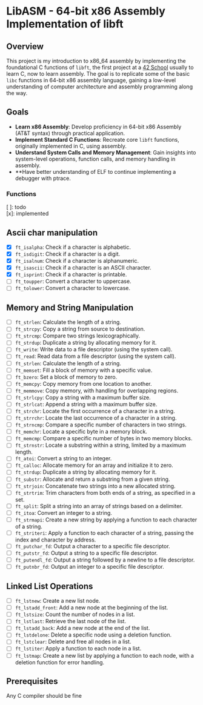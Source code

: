 # LibASM - 64-bit x86 Assembly Implementation of libft

## Overview

This project is my introduction to x86_64 assembly by implementing the foundational C functions of `libft`, the first project at a [42 School](https://42.fr/) usually to learn C, now to learn assembly. The goal is to replicate some of the basic `libc` functions in 64-bit x86 assembly language, gaining a low-level understanding of computer architecture and assembly programming along the way.

## Goals

- **Learn x86 Assembly**: Develop proficiency in 64-bit x86 Assembly (AT&T syntax) through practical application.
- **Implement Standard C Functions**: Recreate core `libft` functions, originally implemented in C, using assembly.
- **Understand System Calls and Memory Management**: Gain insights into system-level operations, function calls, and memory handling in assembly.
- **Have better understanding of ELF to continue implementing a debugger with ptrace.

### Functions
[ ]: todo \
[x]: implemented

## Ascii char manipulation
- [x] `ft_isalpha`: Check if a character is alphabetic.
- [x] `ft_isdigit`: Check if a character is a digit.
- [x] `ft_isalnum`: Check if a character is alphanumeric.
- [x] `ft_isascii`: Check if a character is an ASCII character.
- [x] `ft_isprint`: Check if a character is printable.
- [ ] `ft_toupper`: Convert a character to uppercase.
- [ ] `ft_tolower`: Convert a character to lowercase.

## Memory and String Manipulation

- [ ] `ft_strlen`: Calculate the length of a string.
- [ ] `ft_strcpy`: Copy a string from source to destination.
- [ ] `ft_strcmp`: Compare two strings lexicographically.
- [ ] `ft_strdup`: Duplicate a string by allocating memory for it.
- [ ] `ft_write`: Write data to a file descriptor (using the system call).
- [ ] `ft_read`: Read data from a file descriptor (using the system call).
- [ ] `ft_strlen`: Calculate the length of a string.
- [ ] `ft_memset`: Fill a block of memory with a specific value.
- [ ] `ft_bzero`: Set a block of memory to zero.
- [ ] `ft_memcpy`: Copy memory from one location to another.
- [ ] `ft_memmove`: Copy memory, with handling for overlapping regions.
- [ ] `ft_strlcpy`: Copy a string with a maximum buffer size.
- [ ] `ft_strlcat`: Append a string with a maximum buffer size.
- [ ] `ft_strchr`: Locate the first occurrence of a character in a string.
- [ ] `ft_strrchr`: Locate the last occurrence of a character in a string.
- [ ] `ft_strncmp`: Compare a specific number of characters in two strings.
- [ ] `ft_memchr`: Locate a specific byte in a memory block.
- [ ] `ft_memcmp`: Compare a specific number of bytes in two memory blocks.
- [ ] `ft_strnstr`: Locate a substring within a string, limited by a maximum length.
- [ ] `ft_atoi`: Convert a string to an integer.
- [ ] `ft_calloc`: Allocate memory for an array and initialize it to zero.
- [ ] `ft_strdup`: Duplicate a string by allocating memory for it.
- [ ] `ft_substr`: Allocate and return a substring from a given string.
- [ ] `ft_strjoin`: Concatenate two strings into a new allocated string.
- [ ] `ft_strtrim`: Trim characters from both ends of a string, as specified in a set.
- [ ] `ft_split`: Split a string into an array of strings based on a delimiter.
- [ ] `ft_itoa`: Convert an integer to a string.
- [ ] `ft_strmapi`: Create a new string by applying a function to each character of a string.
- [ ] `ft_striteri`: Apply a function to each character of a string, passing the index and character by address.
- [ ] `ft_putchar_fd`: Output a character to a specific file descriptor.
- [ ] `ft_putstr_fd`: Output a string to a specific file descriptor.
- [ ] `ft_putendl_fd`: Output a string followed by a newline to a file descriptor.
- [ ] `ft_putnbr_fd`: Output an integer to a specific file descriptor.

## Linked List Operations
- [ ] `ft_lstnew`: Create a new list node.
- [ ] `ft_lstadd_front`: Add a new node at the beginning of the list.
- [ ] `ft_lstsize`: Count the number of nodes in a list.
- [ ] `ft_lstlast`: Retrieve the last node of the list.
- [ ] `ft_lstadd_back`: Add a new node at the end of the list.
- [ ] `ft_lstdelone`: Delete a specific node using a deletion function.
- [ ] `ft_lstclear`: Delete and free all nodes in a list.
- [ ] `ft_lstiter`: Apply a function to each node in a list.
- [ ] `ft_lstmap`: Create a new list by applying a function to each node, with a deletion function for error handling.

## Prerequisites
Any C compiler should be fine
